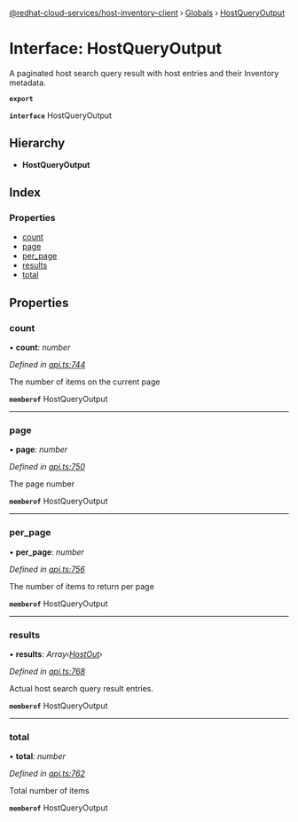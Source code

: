 [@redhat-cloud-services/host-inventory-client](../README.md) › [Globals](../globals.md) › [HostQueryOutput](hostqueryoutput.md)

# Interface: HostQueryOutput

A paginated host search query result with host entries and their Inventory metadata.

**`export`** 

**`interface`** HostQueryOutput

## Hierarchy

* **HostQueryOutput**

## Index

### Properties

* [count](hostqueryoutput.md#count)
* [page](hostqueryoutput.md#page)
* [per_page](hostqueryoutput.md#per_page)
* [results](hostqueryoutput.md#results)
* [total](hostqueryoutput.md#total)

## Properties

###  count

• **count**: *number*

*Defined in [api.ts:744](https://github.com/RedHatInsights/javascript-clients/blob/master/packages/host-inventory/api.ts#L744)*

The number of items on the current page

**`memberof`** HostQueryOutput

___

###  page

• **page**: *number*

*Defined in [api.ts:750](https://github.com/RedHatInsights/javascript-clients/blob/master/packages/host-inventory/api.ts#L750)*

The page number

**`memberof`** HostQueryOutput

___

###  per_page

• **per_page**: *number*

*Defined in [api.ts:756](https://github.com/RedHatInsights/javascript-clients/blob/master/packages/host-inventory/api.ts#L756)*

The number of items to return per page

**`memberof`** HostQueryOutput

___

###  results

• **results**: *Array‹[HostOut](hostout.md)›*

*Defined in [api.ts:768](https://github.com/RedHatInsights/javascript-clients/blob/master/packages/host-inventory/api.ts#L768)*

Actual host search query result entries.

**`memberof`** HostQueryOutput

___

###  total

• **total**: *number*

*Defined in [api.ts:762](https://github.com/RedHatInsights/javascript-clients/blob/master/packages/host-inventory/api.ts#L762)*

Total number of items

**`memberof`** HostQueryOutput
